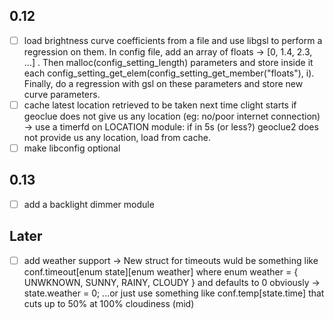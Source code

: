 ## 0.12
- [ ] load brightness curve coefficients from a file and use libgsl to perform a regression on them.
In config file, add an array of floats -> [0, 1.4, 2.3, ...] . Then malloc(config_setting_length) parameters and store inside it each config_setting_get_elem(config_setting_get_member("floats"), i).
Finally, do a regression with gsl on these parameters and store new curve parameters.
- [ ] cache latest location retrieved to be taken next time clight starts if geoclue does not give us any location (eg: no/poor internet connection) -> use a timerfd on LOCATION module: if in 5s (or less?) geoclue2 does not provide us any location, load from cache.
- [ ] make libconfig optional

## 0.13
- [ ] add a backlight dimmer module

## Later
- [ ] add weather support -> New struct for timeouts wuld be something like conf.timeout[enum state][enum weather] where enum weather = { UNWKNOWN, SUNNY, RAINY, CLOUDY } and defaults to 0 obviously -> state.weather = 0; ...or just use something like conf.temp[state.time] that cuts up to 50% at 100% cloudiness (mid)
